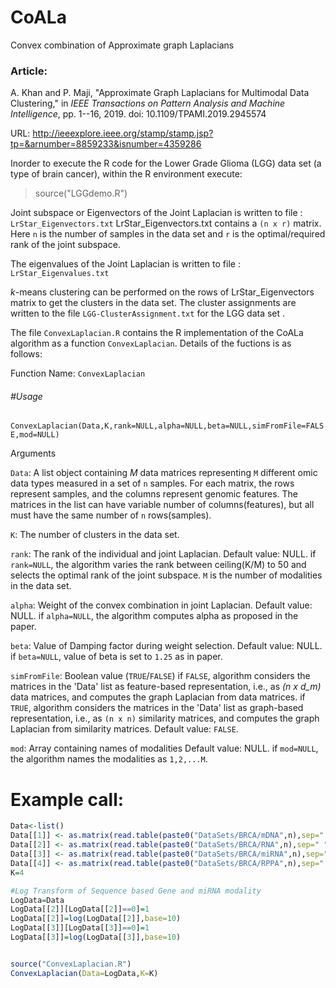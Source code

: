 # CoALa
Convex combination of Approximate graph Laplacians

### Article:
A. Khan and P. Maji, "Approximate Graph Laplacians for Multimodal Data Clustering," in *IEEE Transactions on Pattern Analysis and Machine Intelligence*, pp. 1--16, 2019.
doi: 10.1109/TPAMI.2019.2945574

URL: http://ieeexplore.ieee.org/stamp/stamp.jsp?tp=&arnumber=8859233&isnumber=4359286


Inorder to execute the R code for the Lower Grade Glioma (LGG) data set (a type of brain cancer),  within the R environment execute:
>source("LGGdemo.R")



Joint subspace or Eigenvectors of the Joint Laplacian  is written to file : `LrStar_Eigenvectors.txt`
LrStar_Eigenvectors.txt contains a ``(n x r)`` matrix.
Here ``n`` is the number of samples in the data set and ``r`` is the optimal/required rank of the joint subspace.

The eigenvalues of the Joint Laplacian is written to file : `LrStar_Eigenvalues.txt`

*k*-means clustering can be performed on the rows of LrStar_Eigenvectors matrix to get the clusters in the data set. The cluster assignments are written to the file `LGG-ClusterAssignment.txt` for the LGG data set	.

The file `ConvexLaplacian.R` contains the R implementation of the CoALa algorithm as a function `ConvexLaplacian`. 
Details of the fuctions is as follows:

Function Name: `ConvexLaplacian`

###### #Usage 
`ConvexLaplacian(Data,K,rank=NULL,alpha=NULL,beta=NULL,simFromFile=FALSE,mod=NULL)`


Arguments

`Data`:  A list object containing *M* data matrices representing ``M`` different omic data types measured in a set of ``n`` samples. 
For each matrix, the rows represent samples, and the columns represent genomic features.
The matrices in the list can have variable number of columns(features), but all must have the same number of ``n`` rows(samples).

`K`: The number of clusters in the data set.

``rank``: The rank of the individual and joint Laplacian. 
Default value: NULL.
if ``rank=NULL``, the algorithm varies the rank between ceiling(K/M) to 50 and selects the optimal rank of the joint subspace.
``M`` is the number of modalities in the data set.

``alpha``: Weight of the convex combination in joint Laplacian.
Default value: NULL.
if ``alpha=NULL``, the algorithm computes alpha as proposed in the paper.

``beta``: Value of Damping factor during weight selection.
Default value: NULL.
if ``beta=NULL``, value of beta is set to ``1.25`` as in paper.

``simFromFile``: Boolean value (``TRUE``/``FALSE``)
if ``FALSE``, algorithm considers the matrices in the 'Data' list as feature-based representation, i.e., as *(n x d_m)* data matrices,
and computes the graph Laplacian from data matrices.
if ``TRUE``, algorithm considers the matrices in the 'Data' list as graph-based representation, i.e., as ``(n x n)`` similarity matrices,
and computes the graph Laplacian from similarity matrices.
Default value: ``FALSE``.

``mod``: Array containing names of modalities
Default value: NULL.
if ``mod=NULL``, the algorithm names the modalities as ``1,2,...M``.




# Example call:

```r
Data<-list()
Data[[1]] <- as.matrix(read.table(paste0("DataSets/BRCA/mDNA",n),sep=" ",header=TRUE,row.names=1))
Data[[2]] <- as.matrix(read.table(paste0("DataSets/BRCA/RNA",n),sep=" ",header=TRUE,row.names=1))
Data[[3]] <- as.matrix(read.table(paste0("DataSets/BRCA/miRNA",n),sep=" ",header=TRUE,row.names=1))
Data[[4]] <- as.matrix(read.table(paste0("DataSets/BRCA/RPPA",n),sep=" ",header=TRUE,row.names=1))
K=4

#Log Transform of Sequence based Gene and miRNA modality
LogData=Data
LogData[[2]][LogData[[2]]==0]=1
LogData[[2]]=log(LogData[[2]],base=10)
LogData[[3]][LogData[[3]]==0]=1
LogData[[3]]=log(LogData[[3]],base=10)


source("ConvexLaplacian.R")
ConvexLaplacian(Data=LogData,K=K)
```
